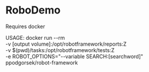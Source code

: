 # RoboDemo
Requires docker

USAGE:
   docker run --rm \
   -v [output volume]:/opt/robotframework/reports:Z \
   -v $(pwd)/tasks:/opt/robotframework/tests:Z \
   -e ROBOT_OPTIONS="--variable SEARCH:[searchword]" \
   ppodgorsek/robot-framework
